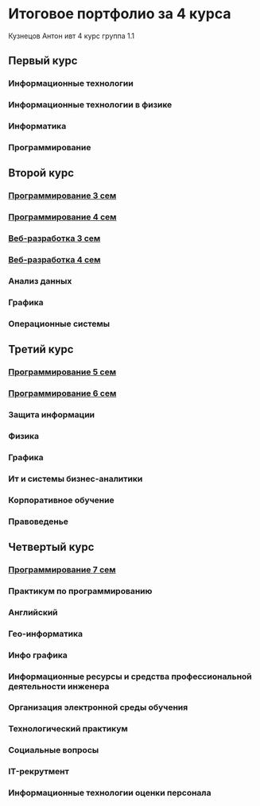 # Итоговое портфолио за 4 курса
Кузнецов Антон
ивт 4 курс группа 1.1

## Первый курс
### Информационные технологии 
### Информационные технологии  в физике 
### Информатика
### Программирование

## Второй курс
### [Программирование 3 сем](https://github.com/Fourwqw/portfolio-prog-py) 
### [Программирование 4 сем](https://github.com/Fourwqw/portfolio-prog-py) 
### [Веб-разработка 3 сем](https://github.com/Fourwqw/AntonKuznetsov.github.io)
### [Веб-разработка 4 сем](https://github.com/Fourwqw/AntonKuznetsov.github.io)
### Анализ данных
### Графика
### Операционные системы

## Третий курс
### [Программирование 5 сем](https://github.com/Fourwqw/portfolio-prog-py) 
### [Программирование 6 сем](https://github.com/Fourwqw/portfolio-prog-py) 
### Защита информации
### Физика 
### Графика
### Ит и системы бизнес-аналитики
### Корпоративное обучение
### Правоведенье

## Четвертый курс
### [Программирование 7 сем](https://github.com/Fourwqw/portfolio-prog-py) 
### Практикум по программированию
### Английский
### Гео-информатика
### Инфо графика
### Информационные ресурсы и средства профессиональной деятельности инженера
### Организация электронной среды обучения
### Технологический практикум
### Социальные вопросы
### IT-рекрутмент
### Информационные технологии оценки персонала
